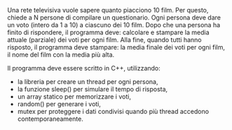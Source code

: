Una rete televisiva vuole sapere quanto piacciono 10 film.
Per questo, chiede a N persone di compilare un questionario.
Ogni persona deve dare un voto (intero da 1 a 10) a ciascuno dei 10 film.
Dopo che una persona ha finito di rispondere, il programma deve:
calcolare e stampare la media attuale (parziale) dei voti per ogni film.
Alla fine, quando tutti hanno risposto, il programma deve stampare:
la media finale dei voti per ogni film,
il nome del film con la media più alta.

Il programma deve essere scritto in C++, utilizzando:
<ul>
<li>la libreria <thread> per creare un thread per ogni persona,</li>
<li>la funzione sleep() per simulare il tempo di risposta,</li>
<li>un array statico per memorizzare i voti,</li>
<li>random() per generare i voti,</li>
<li>mutex per proteggere i dati condivisi quando più thread accedono contemporaneamente.</li>
</ul>
